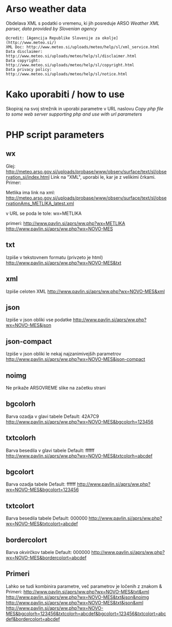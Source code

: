 # Arso weather data
Obdelava XML s podatki o vremenu, ki jih posreduje ARSO 
*Weather XML parser, data provided by Slovenian agency*

    @credit: [Agencija Republike Slovenije za okolje](http://www.meteo.si/)
    XML Doc: http://www.meteo.si/uploads/meteo/help/sl/xml_service.html
    Data disclaimer: http://www.meteo.si/uploads/meteo/help/sl/disclaimer.html
    Data copyright: http://www.meteo.si/uploads/meteo/help/sl/copyright.html
    Data privacy policy: http://www.meteo.si/uploads/meteo/help/sl/notice.html

# Kako uporabiti / how to use
Skopiraj na svoj strežnik in uporabi parametre v URL naslovu
*Copy php file to some web server supporting php and use with url parameters*
	
# PHP script parameters

## wx
Glej: 
http://meteo.arso.gov.si/uploads/probase/www/observ/surface/text/sl/observation_si/index.html
Link na "XML", uporabi le, kar je z velikimi črkami. Primer: 

Metlika ima link na xml: 
http://meteo.arso.gov.si/uploads/probase/www/observ/surface/text/sl/observationAms_METLIKA_latest.xml

v URL se poda le tole:  wx=METLIKA

primeri: 
http://www.pavlin.si/aprs/ww.php?wx=METLIKA
http://www.pavlin.si/aprs/ww.php?wx=NOVO-MES




## txt
Izpiše v tekstovnem formatu (privzeto je html)
http://www.pavlin.si/aprs/ww.php?wx=NOVO-MES&txt



## xml
Izpiše celoten XML
http://www.pavlin.si/aprs/ww.php?wx=NOVO-MES&xml




## json
Izpiše v json obliki vse podatke
http://www.pavlin.si/aprs/ww.php?wx=NOVO-MES&json


## json-compact
Izpiše v json obliki le nekaj najzanimivejših parametrov
http://www.pavlin.si/aprs/ww.php?wx=NOVO-MES&json-compact



## noimg
Ne prikaže ARSOVREME slike na začetku strani



## bgcolorh
Barva ozadja v glavi tabele 
Default: 42A7C9
http://www.pavlin.si/aprs/ww.php?wx=NOVO-MES&bgcolorh=123456



## txtcolorh
Barva besedila v glavi tabele 
Default: ffffff
http://www.pavlin.si/aprs/ww.php?wx=NOVO-MES&txtcolorh=abcdef



## bgcolort
Barva ozadja tabele 
Default: ffffff
http://www.pavlin.si/aprs/ww.php?wx=NOVO-MES&bgcolort=123456



## txtcolort
Barva besedila tabele 
Default: 000000
http://www.pavlin.si/aprs/ww.php?wx=NOVO-MES&txtcolort=abcdef


## bordercolort
Barva okvirčkov tabele 
Default: 000000
http://www.pavlin.si/aprs/ww.php?wx=NOVO-MES&bordercolort=abcdef




## Primeri
Lahko se tudi kombinira parametre, več parametrov je ločenih z znakom &
Primeri:
http://www.pavlin.si/aprs/ww.php?wx=NOVO-MES&txt&xml
http://www.pavlin.si/aprs/ww.php?wx=NOVO-MES&txt&json&noimg
http://www.pavlin.si/aprs/ww.php?wx=NOVO-MES&txt&json&xml
http://www.pavlin.si/aprs/ww.php?wx=NOVO-MES&bgcolorh=123456&txtcolorh=abcdef&bgcolort=123456&txtcolort=abcdef&bordercolort=abcdef


